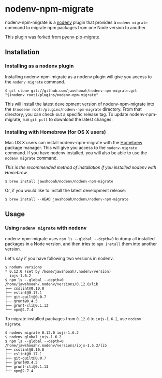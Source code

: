 # nodenv-npm-migrate

nodenv-npm-migrate is a [nodenv](https://github.com/OiNutter/nodenv) plugin
that provides a `nodenv migrate` command to migrate npm packages from one Node
version to another.

This plugin was forked from
[pyenv-pip-migrate](https://github.com/yyuu/pyenv-pip-migrate).

## Installation

### Installing as a nodenv plugin

Installing nodenv-npm-migrate as a nodenv plugin will give you access to the
`nodenv migrate` command.

    $ git clone git://github.com/jawshooah/nodenv-npm-migrate.git "$(nodenv root)/plugins/nodenv-npm-migrate"

This will install the latest development version of nodenv-npm-migrate into
the `$(nodenv root)/plugins/nodenv-npm-migrate` directory. From that directory, you
can check out a specific release tag. To update nodenv-npm-migrate, run `git
pull` to download the latest changes.


### Installing with Homebrew (for OS X users)

Mac OS X users can install nodenv-npm-migrate with the
[Homebrew](http://brew.sh) package manager.
This will give you access to the `nodenv-migrate` command. If you have nodenv
installed, you will also be able to use the `nodenv migrate` command.

*This is the recommended method of installation if you installed nodenv
 with Homebrew.*

```
$ brew install jawshooah/nodenv/nodenv-npm-migrate
```

Or, if you would like to install the latest development release:

```
$ brew install --HEAD jawshooah/nodenv/nodenv-npm-migrate
```

## Usage

### Using `nodenv migrate` with nodenv

nodenv-npm-migrate uses `npm ls --global --depth=0` to dump all installed
packages in a Node version, and then tries to `npm install` them into another
version.

Let's say if you have following two versions in nodenv.

    $ nodenv versions
    * 0.12.0 (set by /home/jawshooah/.nodenv/version)
      iojs-1.6.2
    $ npm ls --global --depth=0
    /home/jawshooah/.nodenv/versions/0.12.0/lib
    ├── csslint@0.10.0
    ├── eslint@0.17.1
    ├── git-guilt@0.0.7
    ├── grunt@0.4.5
    ├── grunt-cli@0.1.13
    └── npm@2.7.4

To migrate installed packages from `0.12.0` to `iojs-1.6.2`, use `nodenv
migrate`.

    $ nodenv migrate 0.12.0 iojs-1.6.2
    $ nodenv global iojs-1.6.2
    $ npm ls --global --depth=0
    /home/jawshooah/.nodenv/versions/iojs-1.6.2/lib
    ├── csslint@0.10.0
    ├── eslint@0.17.1
    ├── git-guilt@0.0.7
    ├── grunt@0.4.5
    ├── grunt-cli@0.1.13
    └── npm@2.7.4
